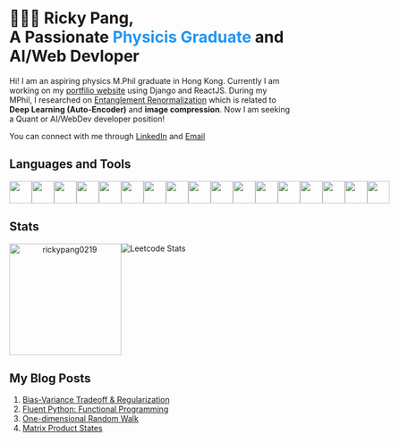 <h1>👨🏻‍💻 Ricky Pang, <br/>
A Passionate <span style="color:#2196f3"> Physicis Graduate </span> and AI/Web Devloper 
</h1>

Hi! I am an aspiring physics M.Phil graduate in Hong Kong. Currently I am working on my [portfilio website](https://github.com/rickypang0219/Vite_Project) using Django and ReactJS. During my MPhil, I researched on [Entanglement Renormalization](https://arxiv.org/abs/2206.11761) which is related to **Deep Learning (Auto-Encoder)** and **image compression**. Now I am seeking a Quant or AI/WebDev developer position!

You can connect with me through [LinkedIn](https://www.linkedin.com/in/ka-chun-pang-674269229/) and [Email](rickpang_aidev@outlook.com)


<h2> Languages and Tools</h2>
<div style="display: flex; flex-direction: row;">
<img src="https://cdn.jsdelivr.net/gh/devicons/devicon/icons/c/c-original.svg" height=40 width=40 />
<img src="https://cdn.jsdelivr.net/gh/devicons/devicon/icons/python/python-original.svg"   height=40 width=40  />
<img src="https://cdn.jsdelivr.net/gh/devicons/devicon/icons/jupyter/jupyter-original.svg" height=40 width=40  />
<img src="https://cdn.jsdelivr.net/gh/devicons/devicon/icons/tensorflow/tensorflow-original.svg" height=40 />
<img src="https://cdn.jsdelivr.net/gh/devicons/devicon/icons/numpy/numpy-original.svg" height=40 />
<img src="https://cdn.jsdelivr.net/gh/devicons/devicon/icons/pytorch/pytorch-original.svg" height=40/>
<img src="https://cdn.jsdelivr.net/gh/devicons/devicon/icons/javascript/javascript-plain.svg" height=40 width=40  />
<img src="https://cdn.jsdelivr.net/gh/devicons/devicon/icons/css3/css3-original.svg"  height=40 width=40 />
<img src="https://cdn.jsdelivr.net/gh/devicons/devicon/icons/html5/html5-original.svg" height=40 width=40 />
<img src="https://cdn.jsdelivr.net/gh/devicons/devicon/icons/bootstrap/bootstrap-original.svg" height=40 width=40 />          
<img src="https://cdn.jsdelivr.net/gh/devicons/devicon/icons/react/react-original.svg" height=40 width=40 />
<img src="https://cdn.jsdelivr.net/gh/devicons/devicon/icons/django/django-plain.svg" height=40 width=40  />  
<img src="https://cdn.jsdelivr.net/gh/devicons/devicon/icons/mysql/mysql-original.svg" height=40 width=40 />
<img src="https://cdn.jsdelivr.net/gh/devicons/devicon/icons/linux/linux-original.svg" height=40 width=40  />
<img src="https://cdn.jsdelivr.net/gh/devicons/devicon/icons/vim/vim-plain.svg" height=40 />
<img src="https://cdn.jsdelivr.net/gh/devicons/devicon/icons/vscode/vscode-original.svg" height=40/>
<img src="https://cdn.jsdelivr.net/gh/devicons/devicon/icons/git/git-original.svg" height=40/>
</div>


<h2> Stats </h2>
<div align="center" style="display: flex; flex-direction: row;" > 
<img align="center" src="https://github-readme-stats.vercel.app/api/top-langs?username=rickypang0219&show_icons=true&locale=en&layout=compact" alt="rickypang0219" height=200 />
<img align="center" src="https://leetcard.jacoblin.cool/rickypang0219" alt="Leetcode Stats" />
</div>


<h2> My Blog Posts </h2>

1. [Bias-Variance Tradeoff & Regularization](https://rickypang0219.github.io/data%20science/Regularization-BiasVariance/) <br/>
2. [Fluent Python: Functional Programming](https://rickypang0219.github.io/python/Python-Functional/) <br/>
3. [One-dimensional Random Walk](https://rickypang0219.github.io/quant%20series/random-walk/)  <br/>
4. [Matrix Product States](https://rickypang0219.github.io/MPS/)


